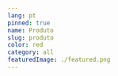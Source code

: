 ```yaml
---
lang: pt
pinned: true
name: Produto
slug: produto
color: red
category: all
featuredImage: ./featured.png
---
```

